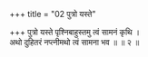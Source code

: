 +++
title = "02 पुत्रो यस्ते"

+++
पुत्रो यस्ते पृश्निबाहुस्तमु त्वं सामनं कृथि ।  
अथो दुहितरं नप्त्नीमथो त्वं सामना भव ॥ ॥ २ ॥